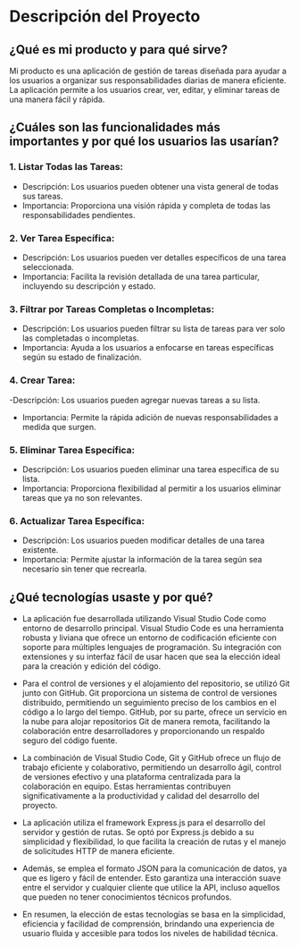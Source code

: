 # Descripción del Proyecto

## ¿Qué es mi producto y para qué sirve?

Mi producto es una aplicación de gestión de tareas diseñada para ayudar a los usuarios a organizar sus responsabilidades diarias de manera eficiente. La aplicación permite a los usuarios crear, ver, editar, y eliminar tareas de una manera fácil y rápida.

## ¿Cuáles son las funcionalidades más importantes y por qué los usuarios las usarían?

### 1. Listar Todas las Tareas:

- Descripción: Los usuarios pueden obtener una vista general de todas sus tareas.
- Importancia: Proporciona una visión rápida y completa de todas las responsabilidades pendientes.

### 2. Ver Tarea Específica:

- Descripción: Los usuarios pueden ver detalles específicos de una tarea seleccionada.
- Importancia: Facilita la revisión detallada de una tarea particular, incluyendo su descripción y estado.

### 3. Filtrar por Tareas Completas o Incompletas:

- Descripción: Los usuarios pueden filtrar su lista de tareas para ver solo las completadas o incompletas.
- Importancia: Ayuda a los usuarios a enfocarse en tareas específicas según su estado de finalización.

### 4. Crear Tarea:

-Descripción: Los usuarios pueden agregar nuevas tareas a su lista.
- Importancia: Permite la rápida adición de nuevas responsabilidades a medida que surgen.

### 5. Eliminar Tarea Específica:

- Descripción: Los usuarios pueden eliminar una tarea específica de su lista.
- Importancia: Proporciona flexibilidad al permitir a los usuarios eliminar tareas que ya no son relevantes. 

### 6. Actualizar Tarea Específica:

- Descripción: Los usuarios pueden modificar detalles de una tarea existente.
- Importancia: Permite ajustar la información de la tarea según sea necesario sin tener que recrearla.

## ¿Qué tecnologías usaste y por qué?

- La aplicación fue desarrollada utilizando Visual Studio Code como entorno de desarrollo principal. Visual Studio Code es una herramienta robusta y liviana que ofrece un entorno de codificación eficiente con soporte para múltiples lenguajes de programación. Su integración con extensiones y su interfaz fácil de usar hacen que sea la elección ideal para la creación y edición del código.

- Para el control de versiones y el alojamiento del repositorio, se utilizó Git junto con GitHub. Git proporciona un sistema de control de versiones distribuido, permitiendo un seguimiento preciso de los cambios en el código a lo largo del tiempo. GitHub, por su parte, ofrece un servicio en la nube para alojar repositorios Git de manera remota, facilitando la colaboración entre desarrolladores y proporcionando un respaldo seguro del código fuente.

- La combinación de Visual Studio Code, Git y GitHub ofrece un flujo de trabajo eficiente y colaborativo, permitiendo un desarrollo ágil, control de versiones efectivo y una plataforma centralizada para la colaboración en equipo. Estas herramientas contribuyen significativamente a la productividad y calidad del desarrollo del proyecto.

- La aplicación utiliza el framework Express.js para el desarrollo del servidor y gestión de rutas. Se optó por Express.js debido a su simplicidad y flexibilidad, lo que facilita la creación de rutas y el manejo de solicitudes HTTP de manera eficiente.

- Además, se emplea el formato JSON para la comunicación de datos, ya que es ligero y fácil de entender. Esto garantiza una interacción suave entre el servidor y cualquier cliente que utilice la API, incluso aquellos que pueden no tener conocimientos técnicos profundos.

- En resumen, la elección de estas tecnologías se basa en la simplicidad, eficiencia y facilidad de comprensión, brindando una experiencia de usuario fluida y accesible para todos los niveles de habilidad técnica.


    